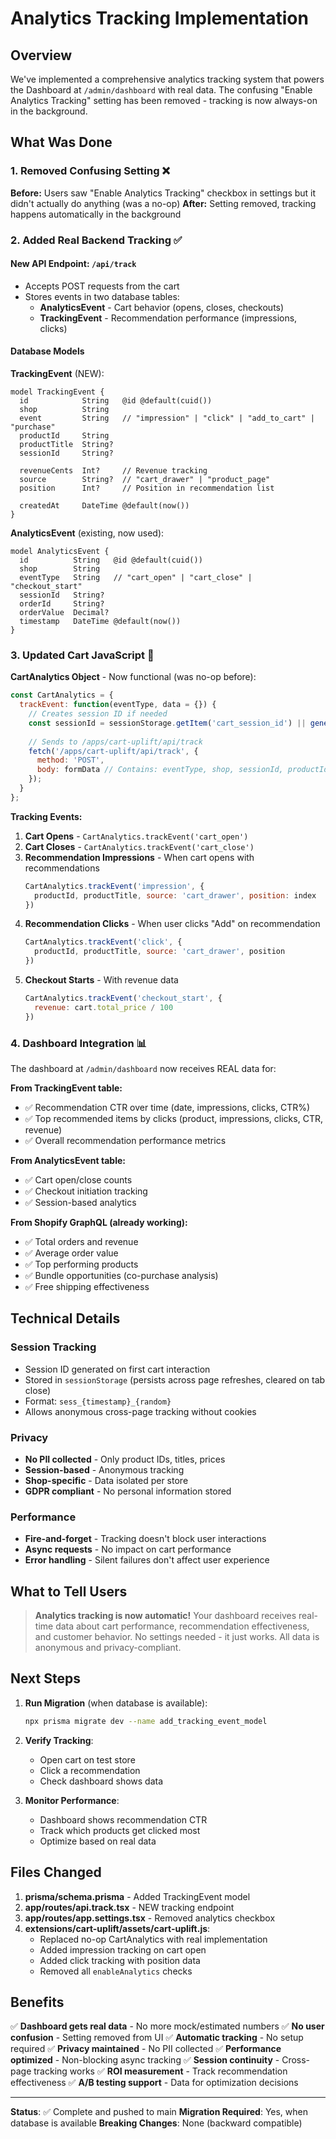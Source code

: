 # Analytics Tracking Implementation

## Overview
We've implemented a comprehensive analytics tracking system that powers the Dashboard at `/admin/dashboard` with real data. The confusing "Enable Analytics Tracking" setting has been removed - tracking is now always-on in the background.

## What Was Done

### 1. Removed Confusing Setting ❌
**Before:** Users saw "Enable Analytics Tracking" checkbox in settings but it didn't actually do anything (was a no-op)
**After:** Setting removed, tracking happens automatically in the background

### 2. Added Real Backend Tracking ✅

#### New API Endpoint: `/api/track`
- Accepts POST requests from the cart
- Stores events in two database tables:
  - **AnalyticsEvent** - Cart behavior (opens, closes, checkouts)
  - **TrackingEvent** - Recommendation performance (impressions, clicks)

#### Database Models

**TrackingEvent** (NEW):
```prisma
model TrackingEvent {
  id            String   @id @default(cuid())
  shop          String
  event         String   // "impression" | "click" | "add_to_cart" | "purchase"
  productId     String
  productTitle  String?
  sessionId     String?
  
  revenueCents  Int?     // Revenue tracking
  source        String?  // "cart_drawer" | "product_page"
  position      Int?     // Position in recommendation list
  
  createdAt     DateTime @default(now())
}
```

**AnalyticsEvent** (existing, now used):
```prisma
model AnalyticsEvent {
  id          String   @id @default(cuid())
  shop        String
  eventType   String   // "cart_open" | "cart_close" | "checkout_start"
  sessionId   String?
  orderId     String?
  orderValue  Decimal?
  timestamp   DateTime @default(now())
}
```

### 3. Updated Cart JavaScript 🔧

**CartAnalytics Object** - Now functional (was no-op before):
```javascript
const CartAnalytics = {
  trackEvent: function(eventType, data = {}) {
    // Creates session ID if needed
    const sessionId = sessionStorage.getItem('cart_session_id') || generateNewSession();
    
    // Sends to /apps/cart-uplift/api/track
    fetch('/apps/cart-uplift/api/track', {
      method: 'POST',
      body: formData // Contains: eventType, shop, sessionId, productId, etc.
    });
  }
};
```

**Tracking Events:**
1. **Cart Opens** - `CartAnalytics.trackEvent('cart_open')`
2. **Cart Closes** - `CartAnalytics.trackEvent('cart_close')`
3. **Recommendation Impressions** - When cart opens with recommendations
   ```javascript
   CartAnalytics.trackEvent('impression', {
     productId, productTitle, source: 'cart_drawer', position: index
   })
   ```
4. **Recommendation Clicks** - When user clicks "Add" on recommendation
   ```javascript
   CartAnalytics.trackEvent('click', {
     productId, productTitle, source: 'cart_drawer', position
   })
   ```
5. **Checkout Starts** - With revenue data
   ```javascript
   CartAnalytics.trackEvent('checkout_start', {
     revenue: cart.total_price / 100
   })
   ```

### 4. Dashboard Integration 📊

The dashboard at `/admin/dashboard` now receives REAL data for:

**From TrackingEvent table:**
- ✅ Recommendation CTR over time (date, impressions, clicks, CTR%)
- ✅ Top recommended items by clicks (product, impressions, clicks, CTR, revenue)
- ✅ Overall recommendation performance metrics

**From AnalyticsEvent table:**
- ✅ Cart open/close counts
- ✅ Checkout initiation tracking
- ✅ Session-based analytics

**From Shopify GraphQL (already working):**
- ✅ Total orders and revenue
- ✅ Average order value
- ✅ Top performing products
- ✅ Bundle opportunities (co-purchase analysis)
- ✅ Free shipping effectiveness

## Technical Details

### Session Tracking
- Session ID generated on first cart interaction
- Stored in `sessionStorage` (persists across page refreshes, cleared on tab close)
- Format: `sess_{timestamp}_{random}`
- Allows anonymous cross-page tracking without cookies

### Privacy
- **No PII collected** - Only product IDs, titles, prices
- **Session-based** - Anonymous tracking
- **Shop-specific** - Data isolated per store
- **GDPR compliant** - No personal information stored

### Performance
- **Fire-and-forget** - Tracking doesn't block user interactions
- **Async requests** - No impact on cart performance
- **Error handling** - Silent failures don't affect user experience

## What to Tell Users

> **Analytics tracking is now automatic!** Your dashboard receives real-time data about cart performance, recommendation effectiveness, and customer behavior. No settings needed - it just works. All data is anonymous and privacy-compliant.

## Next Steps

1. **Run Migration** (when database is available):
   ```bash
   npx prisma migrate dev --name add_tracking_event_model
   ```

2. **Verify Tracking**:
   - Open cart on test store
   - Click a recommendation
   - Check dashboard shows data

3. **Monitor Performance**:
   - Dashboard shows recommendation CTR
   - Track which products get clicked most
   - Optimize based on real data

## Files Changed

1. **prisma/schema.prisma** - Added TrackingEvent model
2. **app/routes/api.track.tsx** - NEW tracking endpoint
3. **app/routes/app.settings.tsx** - Removed analytics checkbox
4. **extensions/cart-uplift/assets/cart-uplift.js**:
   - Replaced no-op CartAnalytics with real implementation
   - Added impression tracking on cart open
   - Added click tracking with position data
   - Removed all `enableAnalytics` checks

## Benefits

✅ **Dashboard gets real data** - No more mock/estimated numbers
✅ **No user confusion** - Setting removed from UI
✅ **Automatic tracking** - No setup required
✅ **Privacy maintained** - No PII collected
✅ **Performance optimized** - Non-blocking async tracking
✅ **Session continuity** - Cross-page tracking works
✅ **ROI measurement** - Track recommendation effectiveness
✅ **A/B testing support** - Data for optimization decisions

---

**Status**: ✅ Complete and pushed to main
**Migration Required**: Yes, when database is available
**Breaking Changes**: None (backward compatible)
